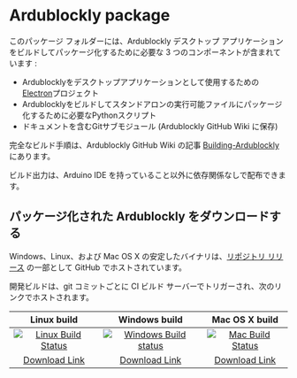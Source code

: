 # Ardublockly package
このパッケージ フォルダーには、Ardublockly デスクトップ アプリケーションをビルドしてパッケージ化するために必要な 3 つのコンポーネントが含まれています :

* Ardublocklyをデスクトップアプリケーションとして使用するための[Electron][1]プロジェクト
* Ardublocklyをビルドしてスタンドアロンの実行可能ファイルにパッケージ化するために必要なPythonスクリプト
* ドキュメントを含むGitサブモジュール (Ardublockly GitHub Wiki に保存)
 
完全なビルド手順は、Ardublockly GitHub Wiki の記事 [Building-Ardublockly][2] にあります。  

ビルド出力は、Arduino IDE を持っていること以外に依存関係なしで配布できます。

## パッケージ化された Ardublockly をダウンロードする
Windows、Linux、および Mac OS X の安定したバイナリは、[リポジトリ リリース][1] の一部として GitHub でホストされています。  

開発ビルドは、git コミットごとに CI ビルド サーバーでトリガーされ、次のリンクでホストされます。

| Linux build         | Windows build       | Mac OS X build       |
|:-------------------:|:-------------------:|:--------------------:|
| [![Linux Build Status](https://circleci.com/gh/carlosperate/ardublockly/tree/master.svg?style=svg)](https://circleci.com/gh/carlosperate/ardublockly/tree/master) | [![Windows Build status](https://ci.appveyor.com/api/projects/status/t877g920hdiifc2i?svg=true)](https://ci.appveyor.com/project/carlosperate/ardublockly) | [![Mac Build Status](https://travis-ci.org/carlosperate/ardublockly.svg?branch=master)](https://travis-ci.org/carlosperate/ardublockly) |
| [Download Link][11] | [Download Link][12] | [Download Link][13]  |


[1]: https://electron.atom.io
[2]: https://github.com/carlosperate/ardublockly/wiki/Building-Ardublockly
[11]: http://ardublockly-builds.s3-website-us-west-2.amazonaws.com/index.html?prefix=linux/
[12]: http://ardublockly-builds.s3-website-us-west-2.amazonaws.com/index.html?prefix=windows/
[13]: http://ardublockly-builds.s3-website-us-west-2.amazonaws.com/index.html?prefix=mac/
